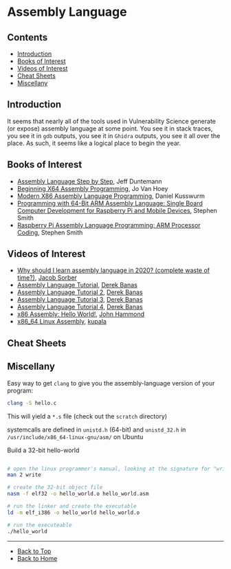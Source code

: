 # Assembly Language

## Contents
* [Introduction](#introduction)
* [Books of Interest](#books-of-interest)
* [Videos of Interest](#videos-of-interest)
* [Cheat Sheets](#cheat-sheets)
* [Miscellany](#miscellany)

## Introduction

It seems that nearly all of the tools used in Vulnerability Science generate (or expose) assembly language at some point. You see it in stack traces, you see it in `gdb` outputs, you see it in `Ghidra` outputs, you see it all over the place. As such, it seems like a logical place to begin the year.

## Books of Interest

* [Assembly Language Step by Step](https://amzn.to/3946Wpi), Jeff Duntemann
* [Beginning X64 Assembly Programming](https://amzn.to/2X9lwGz), Jo Van Hoey
* [Modern X86 Assembly Language Programming](https://amzn.to/3rUmNj2), Daniel Kusswurm
* [Programming with 64-Bit ARM Assembly Language: Single Board Computer Development for Raspberry Pi and Mobile Devices](https://amzn.to/3hFrPez), Stephen Smith
* [Raspberry Pi Assembly Language Programming: ARM Processor Coding](https://amzn.to/38YNj1X), Stephen Smith

## Videos of Interest

* [Why should I learn assembly language in 2020? (complete waste of time?)](https://www.youtube.com/watch?v=iYRl50gtprA), [Jacob Sorber](https://www.youtube.com/channel/UCwd5VFu4KoJNjkWJZMFJGHQ)
* [Assembly Language Tutorial](https://www.youtube.com/watch?v=ViNnfoE56V8), [Derek Banas](https://www.youtube.com/channel/UCwRXb5dUK4cvsHbx-rGzSgw)
* [Assembly Language Tutorial 2](https://www.youtube.com/watch?v=5HILZon7pVE), [Derek Banas](https://www.youtube.com/channel/UCwRXb5dUK4cvsHbx-rGzSgw)
* [Assembly Language Tutorial 3](https://www.youtube.com/watch?v=2ghL_R5CSaI), [Derek Banas](https://www.youtube.com/channel/UCwRXb5dUK4cvsHbx-rGzSgw)
* [Assembly Language Tutorial 4](https://www.youtube.com/watch?v=zj-cGdNpYZ8), [Derek Banas](https://www.youtube.com/channel/UCwRXb5dUK4cvsHbx-rGzSgw)
* [x86 Assembly: Hello World!](https://www.youtube.com/watch?v=HgEGAaYdABA), [John Hammond](https://www.youtube.com/channel/UCVeW9qkBjo3zosnqUbG7CFw)
* [x86_64 Linux Assembly](https://www.youtube.com/playlist?list=PLetF-YjXm-sCH6FrTz4AQhfH6INDQvQSn), [kupala](https://www.youtube.com/user/khoraski)


## Cheat Sheets 


## Miscellany

Easy way to get `clang` to give you the assembly-language version of your program:

```bash
clang -S hello.c
```

This will yield a `*.s` file (check out the `scratch` directory)


systemcalls are defined in `unistd.h` (64-bit) and `unistd_32.h` in `/usr/include/x86_64-linux-gnu/asm/` on Ubuntu


Build a 32-bit hello-world

```bash

# open the linux programmer's manual, looking at the signature for "write"
man 2 write

# create the 32-bit object file
nasm -f elf32 -o hello_world.o hello_world.asm

# run the linker and create the executable
ld -m elf_i386 -o hello_world hello_world.o

# run the executeable
./hello_world

```

---
* [Back to Top](#assembly-language)
* [Back to Home](../README.md)